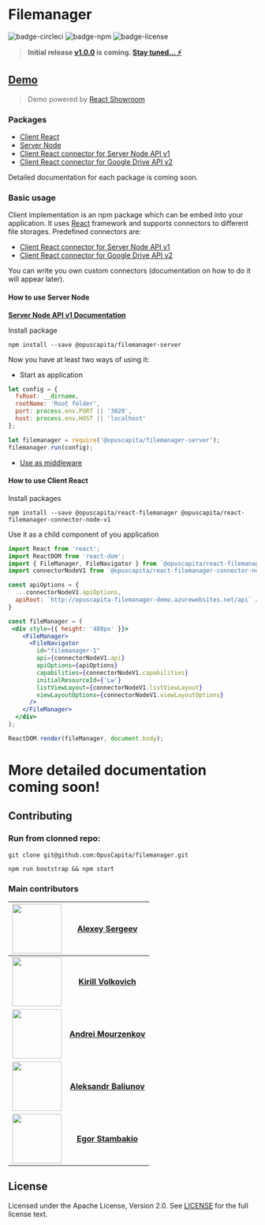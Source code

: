 # Filemanager

![badge-circleci](https://img.shields.io/circleci/project/github/RedSparr0w/node-csgo-parser.svg) 
![badge-npm](https://img.shields.io/npm/v/@opuscapita/react-filemanager.svg)
![badge-license](https://img.shields.io/github/license/OpusCapita/filemanager.svg)

> **Initial release [v1.0.0](https://github.com/OpusCapita/filemanager/wiki/v1.0.0) is coming. [Stay tuned… :zap:](https://github.com/OpusCapita/filemanager/milestone/1)**

## [Demo](http://opuscapita-filemanager-demo.azurewebsites.net/?currentComponentId=%40opuscapita%2Freact-filemanager%2F1.0.0-beta.4%2FFileManager&maxContainerWidth=100%25&showSidebar=true)

> Demo powered by [React Showroom](https://github.com/OpusCapita/react-showroom-client)

### Packages

* [Client React](./packages/client-react)
* [Server Node](./packages/server-node)
* [Client React connector for Server Node API v1](./packages/connector-node-v1)
* [Client React connector for Google Drive API v2](./packages/connector-google-drive-v2)

Detailed documentation for each package is coming soon.

### Basic usage

Client implementation is an npm package which can be embed into your application.
It uses [React](https://reactjs.org/) framework and supports connectors to different file storages.
Predefined connectors are:

* [Client React connector for Server Node API v1](./packages/connector-node-v1)
* [Client React connector for Google Drive API v2](./packages/connector-google-drive-v2)

You can write you own custom connectors (documentation on how to do it will appear later).

#### How to use Server Node

[**Server Node API v1 Documentation**](http://opuscapita-filemanager-demo.azurewebsites.net/api/docs/)

Install package

```shell
npm install --save @opuscapita/filemanager-server
```

Now you have at least two ways of using it:

* Start as application

```js
let config = {
  fsRoot: __dirname,
  rootName: 'Root folder',
  port: process.env.PORT || '3020',
  host: process.env.HOST || 'localhost'
};

let filemanager = require('@opuscapita/filemanager-server');
filemanager.run(config);
```

* [Use as middleware](https://github.com/OpusCapita/filemanager/blob/master/demo/index.js)

#### How to use Client React

Install packages

```shell
npm install --save @opuscapita/react-filemanager @opuscapita/react-filemanager-connector-node-v1
```

Use it as a child component of you application

```jsx
import React from 'react';
import ReactDOM from 'react-dom';
import { FileManager, FileNavigator } from `@opuscapita/react-filemanager`;
import connectorNodeV1 from `@opuscapita/react-filemanager-connector-node-v1`;

const apiOptions = {
  ...connectorNodeV1.apiOptions,
  apiRoot: `http://opuscapita-filemanager-demo.azurewebsites.net/api` // Or you local Server Node V1 installation.
}

const fileManager = (
 <div style={{ height: '480px' }}>
    <FileManager>
      <FileNavigator
        id="filemanager-1"
        api={connectorNodeV1.api}
        apiOptions={apiOptions}
        capabilities={connectorNodeV1.capabilities}
        initialResourceId={'Lw'}
        listViewLayout={connectorNodeV1.listViewLayout}
        viewLayoutOptions={connectorNodeV1.viewLayoutOptions}
      />
    </FileManager>
  </div>
);

ReactDOM.render(fileManager, document.body);
```

# More detailed documentation coming soon!

## Contributing

### Run from clonned repo:

```shell
git clone git@github.com:OpusCapita/filemanager.git
```

```shell
npm run bootstrap && npm start
```

### Main contributors

| [<img src="https://avatars.githubusercontent.com/u/24603787?v=3" width="100px;"/>](https://github.com/asergeev-sc) | [**Alexey Sergeev**](https://github.com/asergeev-sc)     |
| :---: | :---: |
| [<img src="https://avatars.githubusercontent.com/u/24652543?v=3" width="100px;"/>](https://github.com/kvolkovich-sc) | [**Kirill Volkovich**](https://github.com/kvolkovich-sc) |
| [<img src="https://avatars1.githubusercontent.com/u/24649844?s=400&v=4" width="100px;"/>](https://github.com/amourzenkov-sc) | [**Andrei Mourzenkov**](https://github.com/amourzenkov-sc) |
  [<img src="https://avatars.githubusercontent.com/u/28590602?v=3" width="100px;"/>](https://github.com/abaliunov-sc) | [**Aleksandr Baliunov**](https://github.com/abaliunov-sc) |
  [<img src="https://avatars0.githubusercontent.com/u/31243790?s=460&v=4" width="100px;"/>](https://github.com/estambakio-sc) | [**Egor Stambakio**](https://github.com/estambakio-sc) |

## License

Licensed under the Apache License, Version 2.0. See [LICENSE](./LICENSE) for the full license text.
